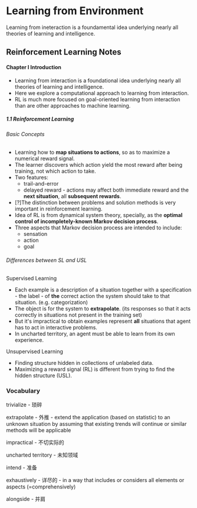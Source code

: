 Learning from Environment
====
Learning from ineteraction is a foundamental idea underlying nearly all theories of learning and intelligence.


## Reinforcement Learning Notes

#### Chapter I Introduction

* Learning from interaction is a foundational idea underlying nearly all theories of learning and intelligence.
* Here we explore a computational approach to learning from interaction.
* RL is much more focused on goal-oriented learning from interaction than are other approaches to machine learning.



##### 1.1 Reinforcement Learning

###### Basic Concepts

* Learning how to **map situations to actions**, so as to maximize a numerical reward signal.
* The learner discovers which action yield the most reward after being training, not which action to take.
* Two features:
  * trail-and-error
  * delayed reward - actions may affect both immediate reward and the **next situation**, all **subsequent rewards**.
* [?]The distinction between problems and solution methods is very important in reinforcement learning.
* Idea of RL is from dynamical system theory, specially, as the **optimal control of incompletely-known Markov decision process**.
* Three aspects that Markov decision process are intended to include:
  * sensation
  * action
  * goal

###### Differences between SL and USL

Supervised Learning

* Each example is a description of a situation together with a specification - the label - of **the** correct action the system should take to that situation. (e.g. categorization)
* The object is for the system to **extrapolate**. (its responses so that it acts correctly in situations not present in the training set)
* But it's impractical to obtain examples represent **all** situations that agent has to act in interactive problems.
* In uncharted territory, an agent must be able to learn from its own experience.

Unsupervised Learning

* Finding structure hidden in collections of unlabeled data.
* Maximizing a reward signal (RL) is different from trying to find the hidden structure (USL).



### Vocabulary

trivialize - 琐碎

extrapolate - 外推 - extend the application (based on statistic) to an unknown situation by assuming that existing trends will continue or similar methods will be applicable

impractical - 不切实际的

uncharted territory - 未知领域

intend - 准备

exhaustively - 详尽的 - in a way that includes or considers all elements or aspects (=comprehensively)

alongside - 并肩

